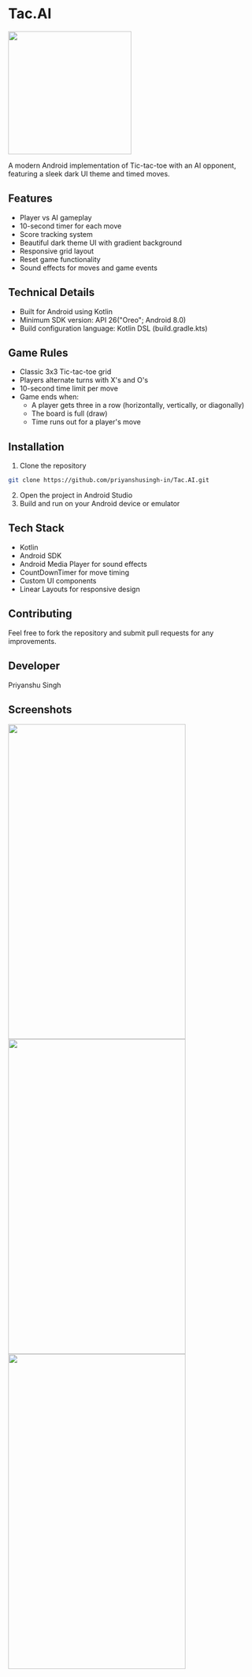 # Tac.AI

<img src="https://github.com/user-attachments/assets/7303f82e-dd06-4a42-9e90-5668caf259cf" width="250" height="250"/>

A modern Android implementation of Tic-tac-toe with an AI opponent, featuring a sleek dark UI theme and timed moves.

## Features

- Player vs AI gameplay
- 10-second timer for each move
- Score tracking system
- Beautiful dark theme UI with gradient background
- Responsive grid layout
- Reset game functionality
- Sound effects for moves and game events

## Technical Details

- Built for Android using Kotlin
- Minimum SDK version: API 26("Oreo"; Android 8.0)
- Build configuration language: Kotlin DSL (build.gradle.kts)

## Game Rules

- Classic 3x3 Tic-tac-toe grid
- Players alternate turns with X's and O's
- 10-second time limit per move
- Game ends when:
  - A player gets three in a row (horizontally, vertically, or diagonally)
  - The board is full (draw)
  - Time runs out for a player's move

## Installation

1. Clone the repository
```bash
git clone https://github.com/priyanshusingh-in/Tac.AI.git
```
2. Open the project in Android Studio
3. Build and run on your Android device or emulator

## Tech Stack

- Kotlin
- Android SDK
- Android Media Player for sound effects
- CountDownTimer for move timing
- Custom UI components
- Linear Layouts for responsive design

## Contributing

Feel free to fork the repository and submit pull requests for any improvements.

## Developer

Priyanshu Singh

## Screenshots
<img src="https://github.com/user-attachments/assets/b7178a16-5cfa-4bf0-8c7e-cae28b0935d2" width="360" height="640"/>
<img src="https://github.com/user-attachments/assets/587dea4f-1d24-4006-9d38-4eb561f4d764" width="360" height="640"/>
<img src="https://github.com/user-attachments/assets/45c640ac-ad99-4679-9159-2a1d6a71fe91" width="360" height="640"/>



